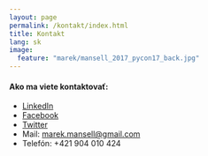 ```yaml
---
layout: page
permalink: /kontakt/index.html
title: Kontakt
lang: sk
image:
  feature: "marek/mansell_2017_pycon17_back.jpg"
---
```



#### Ako ma viete kontaktovať:

* [LinkedIn](https://www.linkedin.com/in/marekmansell)
* [Facebook](https://facebook.com/marekmansell)
* [Twitter](https://twitter.com/marekmansell)
* Mail: marek.mansell@gmail.com
* Telefón: +421 904 010 424